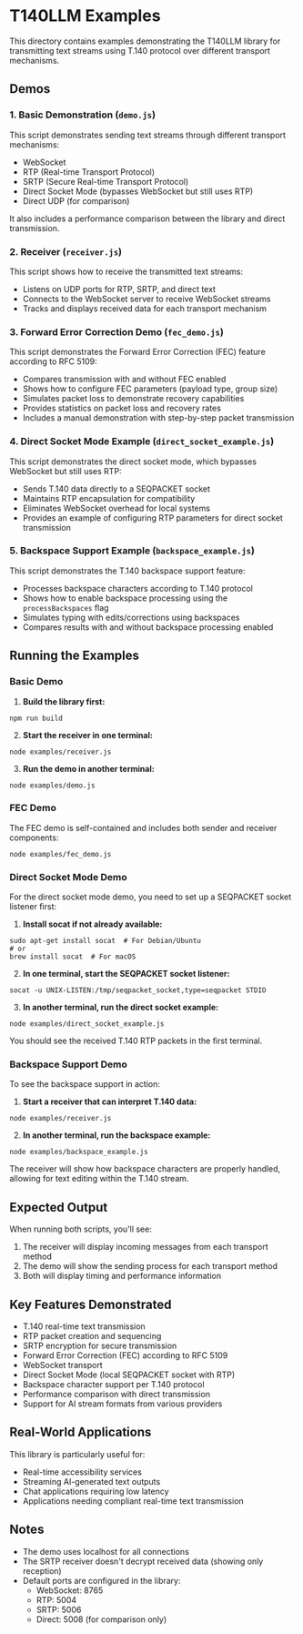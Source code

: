 # T140LLM Examples

This directory contains examples demonstrating the T140LLM library for transmitting text streams using T.140 protocol over different transport mechanisms.

## Demos

### 1. Basic Demonstration (`demo.js`)

This script demonstrates sending text streams through different transport mechanisms:
- WebSocket
- RTP (Real-time Transport Protocol)
- SRTP (Secure Real-time Transport Protocol)
- Direct Socket Mode (bypasses WebSocket but still uses RTP)
- Direct UDP (for comparison)

It also includes a performance comparison between the library and direct transmission.

### 2. Receiver (`receiver.js`)

This script shows how to receive the transmitted text streams:
- Listens on UDP ports for RTP, SRTP, and direct text
- Connects to the WebSocket server to receive WebSocket streams
- Tracks and displays received data for each transport mechanism

### 3. Forward Error Correction Demo (`fec_demo.js`)

This script demonstrates the Forward Error Correction (FEC) feature according to RFC 5109:
- Compares transmission with and without FEC enabled
- Shows how to configure FEC parameters (payload type, group size)
- Simulates packet loss to demonstrate recovery capabilities
- Provides statistics on packet loss and recovery rates
- Includes a manual demonstration with step-by-step packet transmission

### 4. Direct Socket Mode Example (`direct_socket_example.js`)

This script demonstrates the direct socket mode, which bypasses WebSocket but still uses RTP:
- Sends T.140 data directly to a SEQPACKET socket
- Maintains RTP encapsulation for compatibility
- Eliminates WebSocket overhead for local systems
- Provides an example of configuring RTP parameters for direct socket transmission

### 5. Backspace Support Example (`backspace_example.js`)

This script demonstrates the T.140 backspace support feature:
- Processes backspace characters according to T.140 protocol
- Shows how to enable backspace processing using the `processBackspaces` flag
- Simulates typing with edits/corrections using backspaces
- Compares results with and without backspace processing enabled

## Running the Examples

### Basic Demo

1. **Build the library first:**
```
npm run build
```

2. **Start the receiver in one terminal:**
```
node examples/receiver.js
```

3. **Run the demo in another terminal:**
```
node examples/demo.js
```

### FEC Demo

The FEC demo is self-contained and includes both sender and receiver components:

```
node examples/fec_demo.js
```

### Direct Socket Mode Demo

For the direct socket mode demo, you need to set up a SEQPACKET socket listener first:

1. **Install socat if not already available:**
```
sudo apt-get install socat  # For Debian/Ubuntu
# or
brew install socat  # For macOS
```

2. **In one terminal, start the SEQPACKET socket listener:**
```
socat -u UNIX-LISTEN:/tmp/seqpacket_socket,type=seqpacket STDIO
```

3. **In another terminal, run the direct socket example:**
```
node examples/direct_socket_example.js
```

You should see the received T.140 RTP packets in the first terminal.

### Backspace Support Demo

To see the backspace support in action:

1. **Start a receiver that can interpret T.140 data:**
```
node examples/receiver.js
```

2. **In another terminal, run the backspace example:**
```
node examples/backspace_example.js
```

The receiver will show how backspace characters are properly handled, allowing for text editing within the T.140 stream.

## Expected Output

When running both scripts, you'll see:

1. The receiver will display incoming messages from each transport method
2. The demo will show the sending process for each transport method
3. Both will display timing and performance information

## Key Features Demonstrated

- T.140 real-time text transmission
- RTP packet creation and sequencing
- SRTP encryption for secure transmission
- Forward Error Correction (FEC) according to RFC 5109
- WebSocket transport
- Direct Socket Mode (local SEQPACKET socket with RTP)
- Backspace character support per T.140 protocol
- Performance comparison with direct transmission
- Support for AI stream formats from various providers

## Real-World Applications

This library is particularly useful for:
- Real-time accessibility services
- Streaming AI-generated text outputs
- Chat applications requiring low latency
- Applications needing compliant real-time text transmission

## Notes

- The demo uses localhost for all connections
- The SRTP receiver doesn't decrypt received data (showing only reception)
- Default ports are configured in the library:
  - WebSocket: 8765
  - RTP: 5004
  - SRTP: 5006
  - Direct: 5008 (for comparison only)